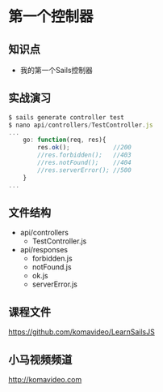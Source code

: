 第一个控制器
============

## 知识点

* 我的第一个Sails控制器

## 实战演习

```js
$ sails generate controller test
$ nano api/controllers/TestController.js
...
    go: function(req, res){
        res.ok();            //200
        //res.forbidden();   //403
        //res.notFound();    //404
        //res.serverError(); //500
    }
...
```

## 文件结构

* api/controllers
  + TestController.js
* api/responses
  + forbidden.js
  + notFound.js
  + ok.js
  + serverError.js

## 课程文件

https://github.com/komavideo/LearnSailsJS

## 小马视频频道

http://komavideo.com
